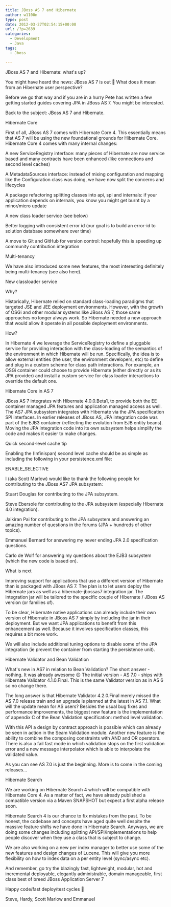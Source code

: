```yaml
---
title: JBoss AS 7 and Hibernate
author: w1100n
type: post
date: 2012-03-27T02:54:15+00:00
url: /?p=2639
categories:
  - Development
  - Java
tags:
  - Jboss

---
```

JBoss AS 7 and Hibernate: what's up?

You might have heard the news: JBoss AS 7 is out 🙂 What does it mean from an Hibernate user perspective?

Before we go that way and if you are in a hurry Pete has written a few getting started guides covering JPA in JBoss AS 7. You might be interested.

Back to the subject: JBoss AS 7 and Hibernate.

Hibernate Core

First of all, JBoss AS 7 comes with Hibernate Core 4. This essentially means that AS 7 will be using the new foundational grounds for Hibernate Core. Hibernate Core 4 comes with many internal changes:

A new ServiceRegistry interface: many pieces of Hibernate are now service based and many contracts have been enhanced (like connections and second level caches)
  
A MetadataSources interface: instead of mixing configuration and mapping like the Configuration class was doing, we have now split the concerns and lifecycles
  
A package refactoring splitting classes into api, spi and internals: if your application depends on internals, you know you might get burnt by a minor/micro update
  
A new class loader service (see below)
  
Better logging with consistent error id (our goal is to build an error-id to solution database somewhere over time)
  
A move to Git and GitHub for version control: hopefully this is speeding up community contribution integration
  
Multi-tenancy

We have also introduced some new features, the most interesting definitely being multi-tenancy (see also here).

New classloader service

Why?

Historically, Hibernate relied on standard class-loading paradigms that targeted JSE and JEE deployment environments. However, with the growth of OSGi and other modular systems like JBoss AS 7, those same approaches no longer always work. So Hibernate needed a new approach that would allow it operate in all possible deployment environments.

How?

In Hibernate 4 we leverage the ServiceRegistry to define a pluggable service for providing interaction with the class-loading of the semantics of the environment in which Hibernate will be run. Specifically, the idea is to allow external entities (the user, the environment developers, etc) to define and plug in a custom scheme for class path interactions. For example, an OSGi container could choose to provide Hibernate (either directly or as its JPA provider) and install a custom service for class loader interactions to override the default one.

Hibernate Core in AS 7

JBoss AS 7 integrates with Hibernate 4.0.0.Beta1, to provide both the EE container managed JPA features and application managed access as well. The AS7 JPA subsystem integrates with Hibernate via the JPA specification SPI interfaces. In earlier releases of JBoss AS, JPA integration code was part of the EJB3 container (reflecting the evolution from EJB entity beans). Moving the JPA integration code into its own subsystem helps simplify the code and makes it easier to make changes.

Quick second-level cache tip

Enabling the (Infinispan) second level cache should be as simple as including the following in your persistence.xml file:

ENABLE_SELECTIVE
  
I (aka Scott Marlow) would like to thank the following people for contributing to the JBoss AS7 JPA subsystem:

Stuart Douglas for contributing to the JPA subsystem.
  
Steve Ebersole for contributing to the JPA subsystem (especially Hibernate 4.0 integration).
  
Jaikiran Pai for contributing to the JPA subsystem and answering an amazing number of questions in the forums (JPA + hundreds of other topics).
  
Emmanuel Bernard for answering my never ending JPA 2.0 specification questions.
  
Carlo de Wolf for answering my questions about the EJB3 subsystem (which the new code is based on).
  
What is next

Improving support for applications that use a different version of Hibernate than is packaged with JBoss AS 7. The plan is to let users deploy the Hibernate jars as well as a hibernate-jbossas7 integration jar. The integration jar will be tailored to the specific couple of Hibernate / JBoss AS version (or families of).

To be clear, Hibernate native applications can already include their own version of Hibernate in JBoss AS 7 simply by including the jar in their deployment. But we want JPA applications to benefit from this enhancement as well. Because it involves specification classes, this requires a bit more work.

We will also include additional tuning options to disable some of the JPA integration (ie prevent the container from starting the persistence unit).

Hibernate Validator and Bean Validation

What's new in AS7 in relation to Bean Validation? The short answer - nothing. It was already awesome 😉 The initial version - AS 7.0 - ships with Hibernate Validator 4.1.0.Final. This is the same Validator version as in AS 6 so no change there.

The long answer is that Hibernate Validator 4.2.0.Final merely missed the AS 7.0 release train and an upgrade is planned at the latest in AS 7.1. What will the update mean for AS users? Besides the usual bug fixes and performance improvements, the biggest new feature is the implementation of appendix C of the Bean Validation specification: method level validation.

With this API a design by contract approach is possible which can already be seen in action in the Seam Validation module. Another new feature is the ability to combine the composing constraints with AND and OR operators. There is also a fail fast mode in which validation stops on the first validation error and a new message interpolator which is able to interpolate the validated value.

As you can see AS 7.0 is just the beginning. More is to come in the coming releases...

Hibernate Search

We are working on Hibernate Search 4 which will be compatible with Hibernate Core 4. As a matter of fact, we have already published a compatible version via a Maven SNAPSHOT but expect a first alpha release soon.

Hibernate Search 4 is our chance to fix mistakes from the past. To be honest, the codebase and concepts have aged quite well despite the massive feature shifts we have done in Hibernate Search. Anyways, we are doing some changes including splitting API/SPI/implementations to help people discover when they use a class that is subject to change.

We are also working on a new per index manager to better use some of the new features and design changes of Lucene. This will give you more flexibility on how to index data on a per entity level (sync/async etc).

And remember, go try the blazingly fast, lightweight, modular, hot and incremental deployable, elegantly administrable, domain manageable, first class best of breed JBoss Application Server 7

Happy code/fast deploy/test cycles 🙂

Steve, Hardy, Scott Marlow and Emmanuel